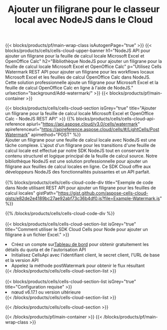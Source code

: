 ﻿---
title: Ajouter un filigrane pour le classeur local avec NodeJS dans le Cloud
description:  API et SDK Cloud pour ajouter un filigrane pour Microsoft Excel et OpenOffice Calc avec NodeJS. Ajout d'un filigrane pour les feuilles de calcul locales par le SDK Cells Cloud API pour NodeJS.
---
{{< blocks/products/pf/main-wrap-class isAutogenPage="true" >}}
{{< blocks/products/cells/cells-cloud-upper-banner h1="NodeJS API pour ajouter un filigrane pour la feuille de calcul locale Microsoft Excel et OpenOffice Calc" h2="Bibliothèque NodeJS pour ajouter un filigrane pour la feuille de calcul locale Microsoft Excel et OpenOffice Calc" p="Utilisez Cells Watermark REST API pour ajouter un filigrane pour les workflows locaux Microsoft Excel et les feuilles de calcul OpenOffice Calc dans NodeJS. Cette solution professionnelle ajoute un filigrane pour Microsoft Excel et la feuille de calcul OpenOffice Calc en ligne à l\'aide de NodeJS." urlsection="background/Add-watermark/" >}}
{{< blocks/products/pf/main-container >}}

{{< blocks/products/cells/cells-cloud-section isGrey="true" title="Ajouter un filigrane pour la feuille de calcul locale Microsoft Excel et OpenOffice Calc - NodeJS REST API" >}}
{{% blocks/products/cells/cells-cloud-api-reference apiurl="https://api.aspose.cloud/v3.0/cells/watermark" apireferenceurl="https://apireference.aspose.cloud/cells/#/LightCells/PostWatermark" apimethod="POST" %}}
<br/>
Ajouter un filigrane pour une feuille de calcul locale avec NodeJS est une tâche complexe. L'ajout d'un filigrane pour les transitions d'une feuille de calcul locale est effectué par notre SDK NodeJS tout en conservant le contenu structurel et logique principal de la feuille de calcul source. Notre bibliothèque NodeJS est une solution professionnelle pour ajouter un filigrane aux feuilles de calcul locales en ligne. Ce SDK Cloud offre aux développeurs NodeJS des fonctionnalités puissantes et un API parfait.
<br/>
<br/>
{{% blocks/products/cells/cells-cloud-code-div title="Exemple de code dans Node utilisant REST API pour ajouter un filigrane pour les feuilles de calcul locales" gistPath="https://gist.github.com/aspose-cells-cloud-gists/e82de2e4189bc27ae92abf73c36b4df0.js?file=Example-Watermark.js" %}}
  
{{% /blocks/products/cells/cells-cloud-code-div %}}
<br/>
<br/>
{{< blocks/products/cells/cells-cloud-section-list isGrey="true" title="Comment utiliser le SDK Cloud Cells pour Node pour ajouter un filigrane à un fichier Excel." >}}
<li> Créez un compte sur<a href="https://dashboard.aspose.cloud/">Tableau de bord</a> pour obtenir gratuitement les détails du quota et de l'autorisation API</li>
<li>Initialisez CellsApi avec l'identifiant client, le secret client, l'URL de base et la version API</li>
<li>Appelez la méthode postWatermark pour obtenir le flux résultant</li>
{{< /blocks/products/cells/cells-cloud-section-list >}}
<br/>
<br/>
{{< blocks/products/cells/cells-cloud-section-list isGrey="true" title="Configuration requise" >}}
<li>nœud v6.17.1 ou version ultérieure</li>
{{< /blocks/products/cells/cells-cloud-section-list >}}

{{< /blocks/products/cells/cells-cloud-section >}}

{{< /blocks/products/pf/main-container >}}
{{< /blocks/products/pf/main-wrap-class >}}
